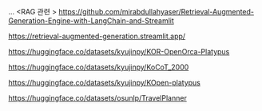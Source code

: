 ...
<RAG 관련 > 
https://github.com/mirabdullahyaser/Retrieval-Augmented-Generation-Engine-with-LangChain-and-Streamlit

https://retrieval-augmented-generation.streamlit.app/




<Dataset>

https://huggingface.co/datasets/kyujinpy/KOR-OpenOrca-Platypus

https://huggingface.co/datasets/kyujinpy/KoCoT_2000

https://huggingface.co/datasets/kyujinpy/KOpen-platypus

https://huggingface.co/datasets/osunlp/TravelPlanner
